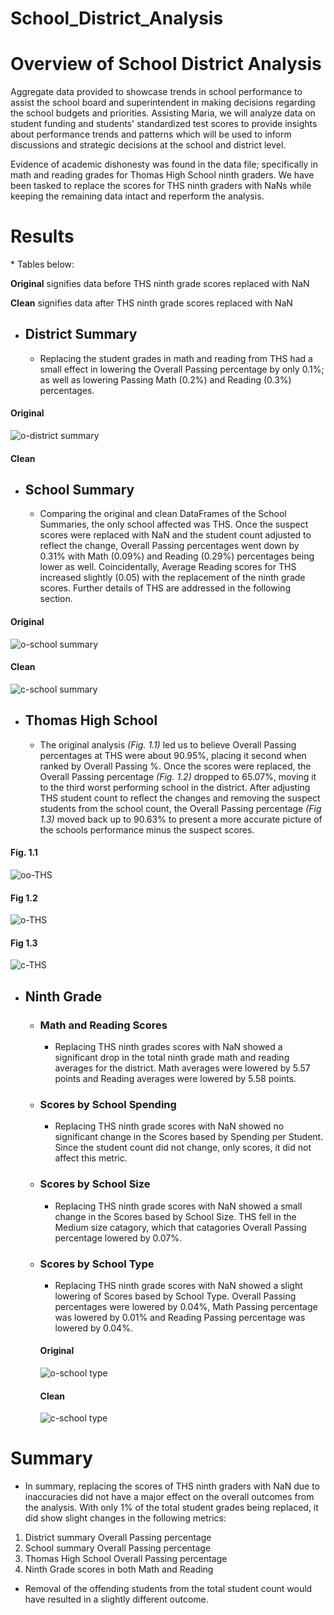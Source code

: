 # School_District_Analysis

# Overview of School District Analysis
Aggregate data provided to showcase trends in school performance to assist the school board and superintendent in making decisions regarding the school budgets and priorities.  Assisting Maria, we will analyze data on student funding and students' standardized test scores to provide insights about performance trends and patterns which will be used to inform discussions and strategic decisions at the school and district level.

Evidence of academic dishonesty was found in the data file; specifically in math and reading grades for Thomas High School ninth graders.  We have been tasked to replace the scores for THS ninth graders with NaNs while keeping the remaining data intact and reperform the analysis.  

# Results
\* Tables below:

**Original** signifies data before THS ninth grade scores replaced with NaN

**Clean** signifies data after THS ninth grade scores replaced with NaN

- ## District Summary
  - Replacing the student grades in math and reading from THS had a small effect in lowering the Overall Passing percentage by only 0.1%; as well as lowering Passing Math (0.2%) and Reading (0.3%) percentages.

#### Original
![o-district summary](https://user-images.githubusercontent.com/74840026/126019171-847213be-3303-4979-82c3-f89871670211.PNG)
#### Clean

 
- ## School Summary
  - Comparing the original and clean DataFrames of the School Summaries, the only school affected was THS.  Once the suspect scores were replaced with NaN and the student count adjusted to reflect the change, Overall Passing percentages went down by 0.31% with Math (0.09%) and Reading (0.29%) percentages being lower as well.  Coincidentally, Average Reading scores for THS increased slightly (0.05) with the replacement of the ninth grade scores.  Further details of THS are addressed in the following section.

#### Original
![o-school summary](https://user-images.githubusercontent.com/74840026/126019973-8460b31f-1fbc-40d0-88c3-bd9332d44e49.PNG)
#### Clean
![c-school summary](https://user-images.githubusercontent.com/74840026/126019972-8b36d030-d1fe-4df6-a891-9c428caa5d5e.PNG)

- ## Thomas High School
  - The original analysis *(Fig. 1.1)* led us to believe Overall Passing percentages at THS were about 90.95%, placing it second when ranked by Overall Passing %.  Once the scores were replaced, the Overall Passing percentage *(Fig. 1.2)* dropped to 65.07%, moving it to the third worst performing school in the district.  After adjusting THS student count to reflect the changes and removing the suspect students from the school count, the Overall Passing percentage *(Fig 1.3)* moved back up to 90.63% to present a more accurate picture of the schools performance minus the suspect scores.
#### Fig. 1.1
![oo-THS](https://user-images.githubusercontent.com/74840026/126044443-5cc364c4-fcb2-4524-8ed3-bfc833fc12f5.PNG)

#### Fig 1.2
![o-THS](https://user-images.githubusercontent.com/74840026/126044426-85b76e1d-7f3b-44d2-9843-58a84da354cf.PNG)

#### Fig 1.3
![c-THS](https://user-images.githubusercontent.com/74840026/126044419-8909a5d6-cb93-4db8-9092-2cc5233d2d9e.PNG)

- ## Ninth Grade

    - ### Math and Reading Scores
      - Replacing THS ninth grades scores with NaN showed a significant drop in the total ninth grade math and reading averages for the district.  Math averages were lowered by 5.57 points and Reading averages were lowered by 5.58 points. 
    - ### Scores by School Spending
      - Replacing THS ninth grade scores with NaN showed no significant change in the Scores based by Spending per Student.  Since the student count did not change, only scores, it did not affect this metric.
    - ### Scores by School Size
      - Replacing THS ninth grade scores with NaN showed a small change in the Scores based by School Size.  THS fell in the Medium size catagory, which that catagories Overall Passing percentage lowered by 0.07%.
    - ### Scores by School Type
      - Replacing THS ninth grade scores with NaN showed a slight lowering of Scores based by School Type.  Overall Passing percentages were lowered by 0.04%, Math Passing percentage was lowered by 0.01% and Reading Passing percentage was lowered by 0.04%.
      #### Original
      ![o-school type](https://user-images.githubusercontent.com/74840026/126022805-b6b68218-9be1-4267-97db-614f27451bc8.PNG)

      #### Clean
      ![c-school type](https://user-images.githubusercontent.com/74840026/126022814-3ce97b76-b331-4e2e-903a-014a09a323e0.PNG)

# Summary
- In summary, replacing the scores of THS ninth graders with NaN due to inaccuracies did not have a major effect on the overall outcomes from the analysis.  With only 1% of the total student grades being replaced, it did show slight changes in the following metrics:
1. District summary Overall Passing percentage
2. School summary Overall Passing percentage
3. Thomas High School Overall Passing percentage
4. Ninth Grade scores in both Math and Reading
- Removal of the offending students from the total student count would have resulted in a slightly different outcome.
